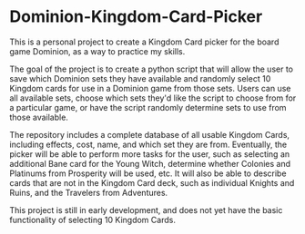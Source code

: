 # Dominion-Kingdom-Card-Picker
This is a personal project to create a Kingdom Card picker for the board game Dominion, as a way to practice my skills.

The goal of the project is to create a python script that will allow the user to save which Dominion sets they have available and
randomly select 10 Kingdom cards for use in a Dominion game from those sets. Users can use all available sets, choose which sets
they'd like the script to choose from for a particular game, or have the script randomly determine sets to use from those
available.

The repository includes a complete database of all usable Kingdom Cards, including effects, cost, name, and which set they are
from. Eventually, the picker will be able to perform more tasks for the user, such as selecting an additional Bane card for the
Young Witch, determine whether Colonies and Platinums from Prosperity will be used, etc. It will also be able to describe cards
that are not in the Kingdom Card deck, such as individual Knights and Ruins, and the Travelers from Adventures.

This project is still in early development, and does not yet have the basic functionality of selecting 10 Kingdom Cards.

